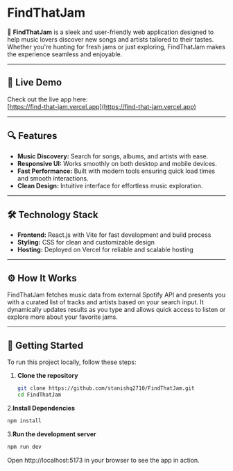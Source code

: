 # FindThatJam

🎵 **FindThatJam** is a sleek and user-friendly web application designed to help music lovers discover new songs and artists tailored to their tastes. Whether you're hunting for fresh jams or just exploring, FindThatJam makes the experience seamless and enjoyable.

---

## 🚀 Live Demo

Check out the live app here:  
[https://find-that-jam.vercel.app](https://find-that-jam.vercel.app)

---

## 🔍 Features

- **Music Discovery:** Search for songs, albums, and artists with ease.  
- **Responsive UI:** Works smoothly on both desktop and mobile devices.  
- **Fast Performance:** Built with modern tools ensuring quick load times and smooth interactions.  
- **Clean Design:** Intuitive interface for effortless music exploration.  

---

## 🛠️ Technology Stack

- **Frontend:** React.js with Vite for fast development and build process  
- **Styling:** CSS for clean and customizable design  
- **Hosting:** Deployed on Vercel for reliable and scalable hosting  

---

## ⚙️ How It Works

FindThatJam fetches music data from external Spotify API and presents you with a curated list of tracks and artists based on your search input. It dynamically updates results as you type and allows quick access to listen or explore more about your favorite jams.

---

## 🚀 Getting Started

To run this project locally, follow these steps:

1. **Clone the repository**  
   ```bash
   git clone https://github.com/stanishq2710/FindThatJam.git
   cd FindThatJam
   ```

2.**Install Dependencies**
  ```bash
  npm install
  ```

3.**Run the development server**
 ```bash
npm run dev
```

Open http://localhost:5173 in your browser to see the app in action.

